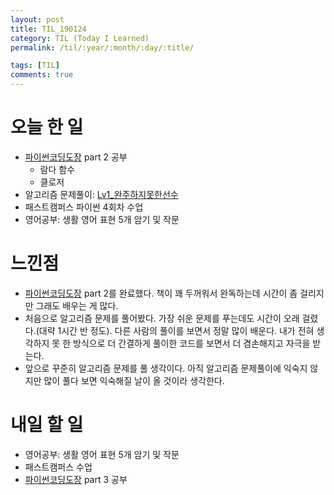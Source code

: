 ```yaml
---
layout: post
title: TIL_190124
category: TIL (Today I Learned)
permalink: /til/:year/:month/:day/:title/

tags: [TIL]
comments: true
---
```

# 오늘 한 일

- [파이썬코딩도장](https://dojang.io/course/view.php?id=7) part 2 공부
    - 람다 함수
    - 클로저
- 알고리즘 문제풀이: [Lv1_완주하지못한선수](https://programmers.co.kr/learn/courses/30/lessons/42576)
- 패스트캠퍼스 파이썬 4회차 수업
- 영어공부: 생활 영어 표현 5개 암기 및 작문


# 느낀점
- [파이썬코딩도장](https://dojang.io/course/view.php?id=7) part 2를 완료했다. 책이 꽤 두꺼워서 완독하는데 시간이 좀 걸리지만 그래도 배우는 게 많다.
- 처음으로 알고리즘 문제를 풀어봤다. 가장 쉬운 문제를 푸는데도 시간이 오래 걸렸다.(대략 1시간 반 정도). 다른 사람의 풀이를 보면서 정말 많이 배운다. 내가 전혀 생각하지 못 한 방식으로 더 간결하게 풀이한 코드를 보면서 더 겸손해지고 자극을 받는다.
- 앞으로 꾸준히 알고리즘 문제를 풀 생각이다. 아직 알고리즘 문제풀이에 익숙지 않지만 많이 풀다 보면 익숙해질 날이 올 것이라 생각한다.

# 내일 할 일

- 영어공부: 생활 영어 표현 5개 암기 및 작문
- 패스트캠퍼스 수업
- [파이썬코딩도장](https://dojang.io/course/view.php?id=7) part 3 공부
